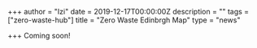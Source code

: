 +++
author = "Izi"
date = 2019-12-17T00:00:00Z
description = ""
tags = ["zero-waste-hub"]
title = "Zero Waste Edinbrgh Map"
type = "news"

+++
Coming soon!